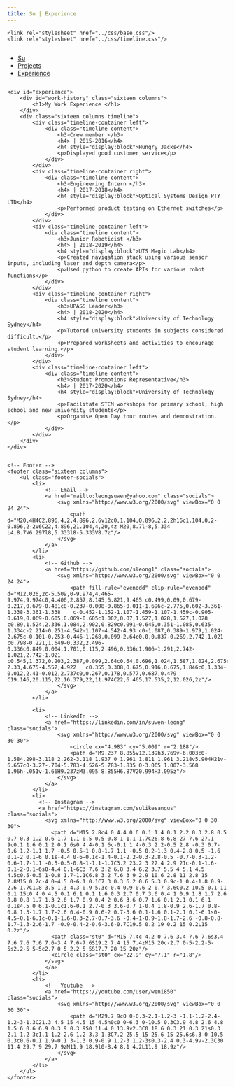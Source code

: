 ```yaml
---
title: Su | Experience
---
```


<html lang="en">
<head>
	<meta charset="utf-8">
	<title>Su | Experience</title>
	<meta name="description" content="My Work Experience"/>
	<meta name="author" content="Suwen Leong"/>
	<meta name="viewport" content="width=device-width, initial-scale=1, maximum-scale=1"/>
	

	<link rel="stylesheet" href="../css/base.css"/>
    <link rel="stylesheet" href="../css/timeline.css"/>
</head>


<body>
<div class="container">
	<div class="sixteen columns">
		<!-- Top nav bar -->
        <nav class="nav" id="mainNav">
            <div class="navbar" id="navbarResponsive">
                <ul>
                    <li><a href="../index.html">Su</a></li>
                    <li><a href="projects.html">Projects</a></li>
                    <li><a href="experience.html">Experience</a></li>
                </ul>
            </div>
        </nav>
    </div>

    <div id="experience">
        <div id="work-history" class="sixteen columns">
            <h1>My Work Experience </h1>
        </div>
        <div class="sixteen columns timeline">
            <div class="timeline-container left">
                <div class="timeline content">
                    <h3>Crew member </h3>
                    <h4> | 2015-2016</h4>
                    <h4 style="display:block">Hungry Jacks</h4>
                    <p>Displayed good customer service</p>
                </div>
            </div>
            <div class="timeline-container right">
                <div class="timeline content">
                    <h3>Engineering Intern </h3>
                    <h4> | 2017-2018</h4>
                    <h4 style="display:block">Optical Systems Design PTY LTD</h4>
                    <p>Performed product testing on Ethernet switches</p>
                </div>
            </div>
            <div class="timeline-container left">
                <div class="timeline content">
                    <h3>Junior Roboticist </h3>
                    <h4> | 2018-2019</h4>
                    <h4 style="display:block">UTS Magic Lab</h4>
                    <p>Created navigation stack using various sensor inputs, including laser and depth camera</p>
                    <p>Used python to create APIs for various robot functions</p>
                </div>
            </div>
            <div class="timeline-container right">
                <div class="timeline content">
                    <h3>UPASS Leader</h3>
                    <h4> | 2018-2020</h4>
                    <h4 style="display:block">University of Technology Sydney</h4>
                    <p>Tutored university students in subjects considered difficult.</p>
                    <p>Prepared worksheets and activities to encourage student learning.</p>
                </div>
            </div>
            <div class="timeline-container left">
                <div class="timeline content">
                    <h3>Student Promotions Representative</h3>
                    <h4> | 2017-2020</h4>
                    <h4 style="display:block">University of Technology Sydney</h4>
                    <p>Facilitate STEM workshops for primary school, high school and new university students</p>
                    <p>Organise Open Day tour routes and demonstration.</p>
                </div>
            </div>
        </div>
    </div>


    <!-- Footer -->
    <footer class="sixteen columns">
        <ul class="footer-socials">
            <li>
                <!-- Email -->
                <a href="mailto:leongsuwen@yahoo.com" class="socials">
                    <svg xmlns="http://www.w3.org/2000/svg" viewBox="0 0 24 24">
                        <path d="M20,4H4C2.896,4,2,4.896,2,6v12c0,1.104,0.896,2,2,2h16c1.104,0,2-0.896,2-2V6C22,4.896,21.104,4,20,4z M20,8.7l-8,5.334 L4,8.7V6.297l8,5.333l8-5.333V8.7z"/>
                    </svg>
                </a>
            </li>
            <li>
                <!-- Github -->
                <a href="https://github.com/sleong1" class="socials">
                    <svg xmlns="http://www.w3.org/2000/svg" viewBox="0 0 24 24">
                        <path fill-rule="evenodd" clip-rule="evenodd" d="M12.026,2c-5.509,0-9.974,4.465-9.974,9.974c0,4.406,2.857,8.145,6.821,9.465 c0.499,0.09,0.679-0.217,0.679-0.481c0-0.237-0.008-0.865-0.011-1.696c-2.775,0.602-3.361-1.338-3.361-1.338    c-0.452-1.152-1.107-1.459-1.107-1.459c-0.905-0.619,0.069-0.605,0.069-0.605c1.002,0.07,1.527,1.028,1.527,1.028   c0.89,1.524,2.336,1.084,2.902,0.829c0.091-0.645,0.351-1.085,0.635-1.334c-2.214-0.251-4.542-1.107-4.542-4.93 c0-1.087,0.389-1.979,1.024-2.675c-0.101-0.253-0.446-1.268,0.099-2.64c0,0,0.837-0.269,2.742,1.021    c0.798-0.221,1.649-0.332,2.496-0.336c0.849,0.004,1.701,0.115,2.496,0.336c1.906-1.291,2.742-1.021,2.742-1.021    c0.545,1.372,0.203,2.387,0.099,2.64c0.64,0.696,1.024,1.587,1.024,2.675c0,3.833-2.33,4.675-4.552,4.922   c0.355,0.308,0.675,0.916,0.675,1.846c0,1.334-0.012,2.41-0.012,2.737c0,0.267,0.178,0.577,0.687,0.479 C19.146,20.115,22,16.379,22,11.974C22,6.465,17.535,2,12.026,2z"/>
                    </svg>
                </a>
            </li>

            <li>
                <!-- LinkedIn -->
                <a href="https://linkedin.com/in/suwen-leong" class="socials">
                    <svg xmlns="http://www.w3.org/2000/svg" viewBox="0 0 30 30">
                        <circle cx="4.983" cy="5.009" r="2.188"/>
                        <path d="M9.237 8.855v12.139h3.769v-6.003c0-1.584.298-3.118 2.262-3.118 1.937 0 1.961 1.811 1.961 3.218v5.904H21v-6.657c0-3.27-.704-5.783-4.526-5.783-1.835 0-3.065 1.007-3.568 1.96h-.051v-1.66H9.237zM3.095 8.855H6.87V20.994H3.095z"/>
                    </svg>
                </a>
            </li>
            <li>
              <!-- Instagram -->
              <a href="https://instagram.com/sulikesangus" class="socials">
                <svg xmlns="http://www.w3.org/2000/svg" viewBox="0 0 30 30">
                  <path d="M15 2.8c4 0 4.4 0 6 0.1 1.4 0.1 2.2 0.3 2.8 0.5 0.7 0.3 1.2 0.6 1.7 1.1 0.5 0.5 0.8 1 1.1 1.7C26.8 6.8 27 7.6 27.1 9c0.1 1.6 0.1 2 0.1 6s0 4.4-0.1 6c-0.1 1.4-0.3 2.2-0.5 2.8 -0.3 0.7-0.6 1.2-1.1 1.7 -0.5 0.5-1 0.8-1.7 1.1 -0.5 0.2-1.3 0.4-2.8 0.5 -1.6 0.1-2 0.1-6 0.1s-4.4 0-6-0.1c-1.4-0.1-2.2-0.3-2.8-0.5 -0.7-0.3-1.2-0.6-1.7-1.1 -0.5-0.5-0.8-1-1.1-1.7C3.2 23.2 3 22.4 2.9 21c-0.1-1.6-0.1-2-0.1-6s0-4.4 0.1-6C3 7.6 3.2 6.8 3.4 6.2 3.7 5.5 4 5.1 4.5 4.5c0.5-0.5 1-0.8 1.7-1.1C6.8 3.2 7.6 3 9 2.9 10.6 2.8 11 2.8 15 2.8M15 0.2c-4 0-4.5 0-6.1 0.1C7.3 0.3 6.2 0.6 5.3 0.9c-1 0.4-1.8 0.9-2.6 1.7C1.8 3.5 1.3 4.3 0.9 5.3c-0.4 0.9-0.6 2-0.7 3.6C0.2 10.5 0.1 11 0.1 15c0 4 0 4.5 0.1 6.1 0.1 1.6 0.3 2.7 0.7 3.6 0.4 1 0.9 1.8 1.7 2.6 0.8 0.8 1.7 1.3 2.6 1.7 0.9 0.4 2 0.6 3.6 0.7 1.6 0.1 2.1 0.1 6.1 0.1s4.5 0 6.1-0.1c1.6-0.1 2.7-0.3 3.6-0.7 1-0.4 1.8-0.9 2.6-1.7 0.8-0.8 1.3-1.7 1.7-2.6 0.4-0.9 0.6-2 0.7-3.6 0.1-1.6 0.1-2.1 0.1-6.1s0-4.5-0.1-6.1c-0.1-1.6-0.3-2.7-0.7-3.6 -0.4-1-0.9-1.8-1.7-2.6 -0.8-0.8-1.7-1.3-2.6-1.7 -0.9-0.4-2-0.6-3.6-0.7C19.5 0.2 19 0.2 15 0.2L15 0.2z"/>
                  <path class="st0" d="M15 7.4c-4.2 0-7.6 3.4-7.6 7.6s3.4 7.6 7.6 7.6 7.6-3.4 7.6-7.6S19.2 7.4 15 7.4zM15 20c-2.7 0-5-2.2-5-5s2.2-5 5-5c2.7 0 5 2.2 5 5S17.7 20 15 20z"/>
                  <circle class="st0" cx="22.9" cy="7.1" r="1.8"/>
                </svg>
                </a>
            </li>
            <li>
                <!-- Youtube -->
                <a href="https://youtube.com/user/weni850" class="socials">
                    <svg xmlns="http://www.w3.org/2000/svg" viewBox="0 0 30 30">
                        <path d="M29.7 9c0 0-0.3-2.1-1.2-3 -1.1-1.2-2.4-1.2-3-1.3C21.3 4.5 15 4.5 15 4.5h0c0 0-6.3 0-10.5 0.3C3.9 4.8 2.6 4.8 1.5 6 0.6 6.9 0.3 9 0.3 9S0 11.4 0 13.9v2.3C0 18.6 0.3 21 0.3 21s0.3 2.1 1.2 3c1.1 1.2 2.6 1.2 3.3 1.3C7.2 25.5 15 25.6 15 25.6s6.3 0 10.5-0.3c0.6-0.1 1.9-0.1 3-1.3 0.9-0.9 1.2-3 1.2-3s0.3-2.4 0.3-4.9v-2.3C30 11.4 29.7 9 29.7 9zM11.9 18.9l0-8.4 8.1 4.2L11.9 18.9z"/>
                    </svg>
                </a>
            </li>
        </ul>
    </footer>
</div>
</body>
</html>